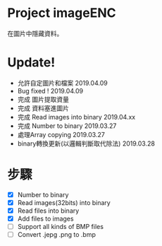 # Project imageENC
在圖片中隱藏資料。  
# Update!
- 允許自定圖片和檔案 2019.04.09
- Bug fixed ! 2019.04.09
- 完成 圖片提取資量
- 完成 資料塞進圖片
- 完成 Read images into binary 2019.04.xx
- 完成 Number to binary 2019.03.27  
- 處理Array copying 2019.03.27  
- binary轉換更新(以邏輯判斷取代除法) 2019.03.28  
# 步驟
- [x] Number to binary  
- [x] Read images(32bits) into binary  
- [x] Read files into binary
- [x] Add files to images
- [ ] Support all kinds of BMP files
- [ ] Convert .jepg .png to .bmp
